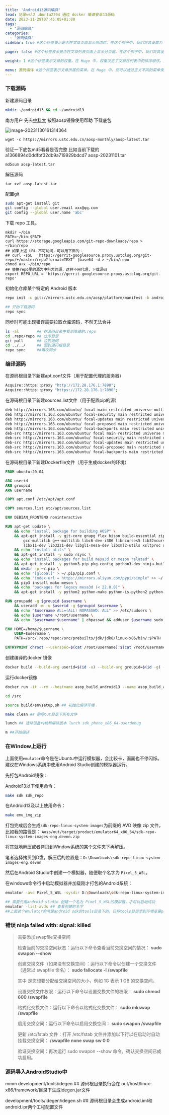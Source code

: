 ```yaml
---
title: 'Android13源码编译'
lead: 记录wsl2 ubuntu2204 通过 docker 编译安卓13源码
date: 2023-11-29T07:45:05+01:00
tags:
  - "源码编译"
categories:
  - "源码编译"
sidebar: true #这个标签表示是否在文章页面显示侧边栏。在这个例子中，我们将其设置为 false，因为我们不想在这篇文章的页面上显示侧边栏。如果您想要在文章页面上显示侧边栏，您可以将其设置为 true。

pager: false #这个标签表示是否在文章列表页面上显示分页器。在这个例子中，我们将其设置为 false，因为我们不需要在文章列表页面上显示分页器。如果您有很多文章，并且想要将它们分成多个页面显示，您可以将其设置为 true。

weight: 1 #这个标签表示文章的权重。在 Hugo 中，权重决定了文章在列表中的排序顺序。如果您想要某篇文章排在列表的前面，您可以将其权重设置为更高的数字。在这个例子中，我们将其设置为 1，表示这篇文章应该排在列表的第一位。

menu: 源码编译 #这个标签表示文章所属的菜单。在 Hugo 中，您可以通过定义不同的菜单来组织您的网站导航。在这个例子中，我们将这篇文章添加到名为 "main" 的菜单中。如果您想要将文章添加到其他菜单中，您可以将其设置为相应的菜在
---
```




### 下载源码

新建源码目录

```sh
mkdir ~/android13 && cd ~/android13
```

南方用户 先去[中科大](https://mirrors.ustc.edu.cn/help/aosp.html) 按照aosp镜像使用帮助 下载底包

![image-20231130161314364](../asop%E7%BC%96%E8%AF%91.assets/image-20231130161314364-17013320008172.png)

```shell
wget -c https://mirrors.ustc.edu.cn/aosp-monthly/aosp-latest.tar
```

验证一下底包md5看看是否完整 比如当前下载的 a1366894d0ddfbf32db9a719929bdcd7  aosp-20231101.tar

```shell
md5sum aosp-latest.tar
```

解压源码

```shell
tar xvf aosp-latest.tar
```

配置git

```sh
sudo apt-get install git
git config --global user.email xxx@qq.com
git config --global user.name 'abc'
```

 下载 repo 工具。

```shell
mkdir ~/bin
PATH=~/bin:$PATH
curl https://storage.googleapis.com/git-repo-downloads/repo > ~/bin/repo
## 如果上述 URL 不可访问，可以用下面的：
## curl -sSL  'https://gerrit-googlesource.proxy.ustclug.org/git-repo/+/master/repo?format=TEXT' |base64 -d > ~/bin/repo
chmod a+x ~/bin/repo
## 替换repo里的源为中科大的源，这样不用代理，下载源码
export REPO_URL = 'https://gerrit-googlesource.proxy.ustclug.org/git-repo'
```

初始化仓库某个特定的 Android 版本

```sh
repo init -u git://mirrors.ustc.edu.cn/aosp/platform/manifest -b android-13.0.0_r16

## 开始下载源码
repo sync

```

同步时可能出现错误需要拉取仓库源码，不然无法合并

```sh
ls -al        ## 在源码目录中看到隐藏的.repo
cd .repo/repo ## 仓库目录
git pull      ## 拉取源码
cd ../../     ## 回到源码根目录
repo sync     ##再次同步
```



### 编译源码

在源码根目录下新建apt.conf文件（用于配置代理的服务器）

```sh
Acquire::https::proxy "http://172.28.176.1:7890";
Acquire::https::proxy "https://172.28.176.1:7890";
```

在源码根目录下新建sources.list文件（用于配置pip的源）

```sh
deb http://mirrors.163.com/ubuntu/ focal main restricted universe multiverse
deb http://mirrors.163.com/ubuntu/ focal-security main restricted universe multiverse
deb http://mirrors.163.com/ubuntu/ focal-updates main restricted universe multiverse
deb http://mirrors.163.com/ubuntu/ focal-proposed main restricted universe multiverse
deb http://mirrors.163.com/ubuntu/ focal-backports main restricted universe multiverse
deb-src http://mirrors.163.com/ubuntu/ focal main restricted universe multiverse
deb-src http://mirrors.163.com/ubuntu/ focal-security main restricted universe multiverse
deb-src http://mirrors.163.com/ubuntu/ focal-updates main restricted universe multiverse
deb-src http://mirrors.163.com/ubuntu/ focal-proposed main restricted universe multiverse
deb-src http://mirrors.163.com/ubuntu/ focal-backports main restricted universe multiverse
```

在源码根目录下新建Dockerfile文件（用于生成docker的环境）

```dockerfile
FROM ubuntu:20.04

ARG userid
ARG groupid
ARG username

COPY apt.conf /etc/apt/apt.conf

COPY sources.list etc/apt/sources.list

ENV DEBIAN_FRONTEND noninteractive

RUN apt-get update \
    && echo "install package for building AOSP" \
    && apt-get install -y git-core gnupg flex bison build-essential zip curl zlib1g-dev \
        gcc-multilib g++-multilib libc6-dev-i386 libncurses5 lib32ncurses5-dev x11proto-core-dev \
        libx11-dev lib32z1-dev libgl1-mesa-dev libxml2-utils xsltproc unzip fontconfig \
    && echo "install utils" \
    && apt-get install -y sudo rsync \
    && echo "install packages for build mesa3d or meson related" \
    && apt-get install -y python3-pip pkg-config python3-dev ninja-build \
    && mkdir -p ~/.pip \
    && echo "[global]" > ~/.pip/pip.conf \
    && echo "index-url = https://mirrors.aliyun.com/pypi/simple" >> ~/.pip/pip.conf \
    && pip3 install mako meson \
    && echo "packages for legacy mesa3d (< 22.0.0)" \
    && apt-get install -y python2 python-mako python-is-python2 python-enum34 gettext

RUN groupadd -g $groupid $username \
    && useradd -m -u $userid -g $groupid $username \
    && echo "$username ALL=(ALL) NOPASSWD: ALL" >> /etc/sudoers \
    && echo $username >/root/username \
    && echo "$username:$username" | chpasswd && adduser $username sudo

ENV HOME=/home/$username \
    USER=$username \
    PATH=/src/.repo/repo:/src/prebuilts/jdk/jdk8/linux-x86/bin/:$PATH

ENTRYPOINT chroot --userspec=$(cat /root/username):$(cat /root/username) / /bin/bash -i

```

创建编译的docker 镜像

```sh
docker build --build-arg userid=$(id -u) --build-arg groupid=$(id -g) --build-arg username=$(id -un) -t asop_build_android13 .
```

运行docker镜像

```sh
docker run -it --rm --hostname asop_build_android13 --name asop_build_android13 -v ~/android13:/src asop_build_android13

cd /src

source build/envsetup.sh ## 初始化编译环境

make clean ## 删除out目录下所有文件

lunch ## 选择设备内核和编译版本 lunch sdk_phone_x86_64-userdebug

m ##开始编译
```



### 在Window上运行

上面使用`emulator`命令是在Ubuntu中运行模拟器，会比较卡，画面也不停闪烁。建议在Windows系统中使用Android Studio创建的模拟器运行。

先打包Android镜像：

Android13以下使用命令：

```bash
make sdk sdk_repo
```

在Android13及以上使用命令：

```bash
make emu_img_zip
```

打包完成后会生成`sdk-repo-linux-system-images`为前缀的 AVD 映像 zip 文件，比如我的路径是：
`Aosp/out/target/product/emulator64_x86_64/sdk-repo-linux-system-images-eng.devnn.zip`

将其就地解压或者拷贝到Window系统的某个文件夹下再解压。

笔者选择拷贝到D盘，解压后的位置是：`D:\Downloads\sdk-repo-linux-system-images-eng.devnn`

然后在Android Studio中创建一个模拟器，随便取个名字为 `Pixel_5_WSL`。

在windows命令行中启动模拟器并加载刚才打包的Android系统：

```bash
emulator -avd Pixel_5_WSL -sysdir D:\Downloads\sdk-repo-linux-system-images-eng.devnn\x86_64 -dns-server 8.8.8.8,114.114.114.114 -verbose

## 需要先用android studio 创建一个名为 Pixel_5_WSL的模拟器，才可以启动成功
emulator -list-avds ## 查看创建的名字
##上面这个emulator命令是android sdk的tools目录下的。已将tools目录添到环境变量path中。
```



### 错误 ninja failed with: signal: killed 

> 需要添加swapfile交换空间
>
> 检查当前的交换空间状态：运行以下命令查看当前交换空间的情况：
> **sudo swapon --show**
>
> 创建交换文件（如果没有交换空间）：运行以下命令以创建一个交换文件（通常以 swapfile 命名）：
> **sudo fallocate -l <size> /swapfile**
>
> 其中 <size> 是您想要分配给交换空间的大小，例如 1G 表示 1 GB 的交换空间。
>
> 设置交换文件权限：运行以下命令以设置交换文件的权限：
> **sudo chmod 600 /swapfile**
>
> 格式化交换文件：运行以下命令以格式化交换文件：
> **sudo mkswap /swapfile**
>
> 启用交换空间：运行以下命令以启用交换空间：
> **sudo swapon /swapfile**
>
> 更新 /etc/fstab 文件：打开 /etc/fstab 文件并添加以下行以在启动时自动挂载交换空间：
> **/swapfile none swap sw 0 0**
>
> 验证交换空间：再次运行 sudo swapon --show 命令，确认交换空间已成功启用。



### 源码导入AndroidStudio中

mmm development/tools/idegen    ## 源码根目录执行会在 out/host/linux-x86/framework/目录下生成idegen.jar文件



development/tools/idegen/idegen.sh  ## 源码根目录会生成android.iml和android.ipr两个工程配置文件
